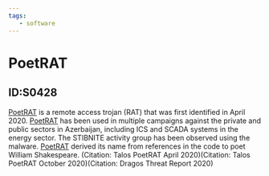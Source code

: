 ```yaml
---
tags:
   - software
---
```

# PoetRAT
## ID:S0428
[PoetRAT](software/S0428) is a remote access trojan (RAT) that was first identified in April 2020. [PoetRAT](software/S0428) has been used in multiple campaigns against the private and public sectors in Azerbaijan, including ICS and SCADA systems in the energy sector. The STIBNITE activity group has been observed using the malware. [PoetRAT](software/S0428) derived its name from references in the code to poet William Shakespeare. (Citation: Talos PoetRAT April 2020)(Citation: Talos PoetRAT October 2020)(Citation: Dragos Threat Report 2020)

